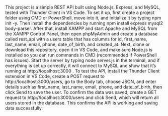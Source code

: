 This project is a simple REST API built using Node.js, Express, and MySQL, tested with Thunder Client in VS Code. To set it up, first create a project folder using CMD or PowerShell, move into it, and initialize it by typing npm init -y. Then install the dependencies by running npm install express mysql2 body-parser. After that, install XAMPP and start Apache and MySQL from the XAMPP Control Panel, then open phpMyAdmin and create a database called rest_api with a users table that has columns for id, first_name, last_name, email, phone, date_of_birth, and created_at. Next, clone or download this repository, open it in VS Code, and make sure Node.js is installed so you can run commands in CMD (recommended if PowerShell has issues). Start the server by typing node server.js in the terminal, and if everything is set up correctly, it will connect to MySQL and show that it’s running at http://localhost:3000
. To test the API, install the Thunder Client extension in VS Code, create a POST request to http://localhost:3000/users, go to the Body tab, choose JSON, and enter details such as first_name, last_name, email, phone, and date_of_birth, then click Send to save the user. To confirm the data was saved, create a GET request to http://localhost:3000/users and click Send, which will return all users stored in the database. This confirms the API is working and saving data successfully.
